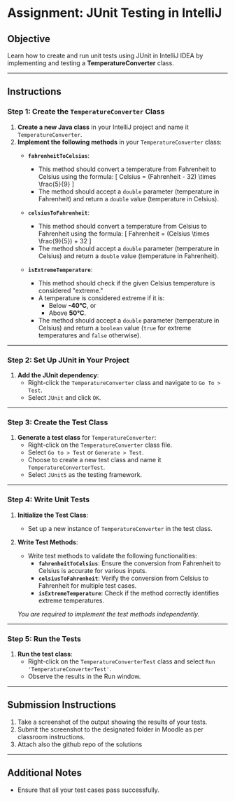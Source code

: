 # Assignment: JUnit Testing in IntelliJ

## Objective
Learn how to create and run unit tests using JUnit in IntelliJ IDEA by implementing and testing a **TemperatureConverter** class.

---

## Instructions

### Step 1: Create the `TemperatureConverter` Class
1. **Create a new Java class** in your IntelliJ project and name it `TemperatureConverter`.
2. **Implement the following methods** in your `TemperatureConverter` class:
   - **`fahrenheitToCelsius`**:
     - This method should convert a temperature from Fahrenheit to Celsius using the formula:
       \[
       Celsius = (Fahrenheit - 32) \times \frac{5}{9}
       \]
     - The method should accept a `double` parameter (temperature in Fahrenheit) and return a `double` value (temperature in Celsius).

   - **`celsiusToFahrenheit`**:
     - This method should convert a temperature from Celsius to Fahrenheit using the formula:
       \[
       Fahrenheit = (Celsius \times \frac{9}{5}) + 32
       \]
     - The method should accept a `double` parameter (temperature in Celsius) and return a `double` value (temperature in Fahrenheit).

   - **`isExtremeTemperature`**:
     - This method should check if the given Celsius temperature is considered "extreme."
     - A temperature is considered extreme if it is:
       - Below **-40°C**, or
       - Above **50°C**.
     - The method should accept a `double` parameter (temperature in Celsius) and return a `boolean` value (`true` for extreme temperatures and `false` otherwise).

---

### Step 2: Set Up JUnit in Your Project
1. **Add the JUnit dependency**:
   - Right-click the `TemperatureConverter` class and navigate to `Go To > Test`.
   - Select `JUnit` and click `OK`.
  
---

### Step 3: Create the Test Class
1. **Generate a test class** for `TemperatureConverter`:
   - Right-click on the `TemperatureConverter` class file.
   - Select `Go to > Test` or `Generate > Test`.
   - Choose to create a new test class and name it `TemperatureConverterTest`.
   - Select `JUnit5` as the testing framework.

---

### Step 4: Write Unit Tests
1. **Initialize the Test Class**:
   - Set up a new instance of `TemperatureConverter` in the test class.

2. **Write Test Methods**:
   - Write test methods to validate the following functionalities:
     - **`fahrenheitToCelsius`**: Ensure the conversion from Fahrenheit to Celsius is accurate for various inputs.
     - **`celsiusToFahrenheit`**: Verify the conversion from Celsius to Fahrenheit for multiple test cases.
     - **`isExtremeTemperature`**: Check if the method correctly identifies extreme temperatures.

   *You are required to implement the test methods independently.*

---

### Step 5: Run the Tests
1. **Run the test class**:
   - Right-click on the `TemperatureConverterTest` class and select `Run 'TemperatureConverterTest'`.
   - Observe the results in the Run window.

---

## Submission Instructions
1. Take a screenshot of the output showing the results of your tests.
3. Submit the screenshot to the designated folder in Moodle as per classroom instructions.
4. Attach also the github repo of the solutions

---

## Additional Notes
- Ensure that all your test cases pass successfully.

